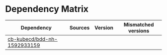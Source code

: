 # Dependency Matrix

Dependency | Sources | Version | Mismatched versions
---------- | ------- | ------- | -------------------
[cb-kubecd/bdd-nh-1592933159](https://github.com/cb-kubecd/bdd-nh-1592933159.git) |  | []() | 
